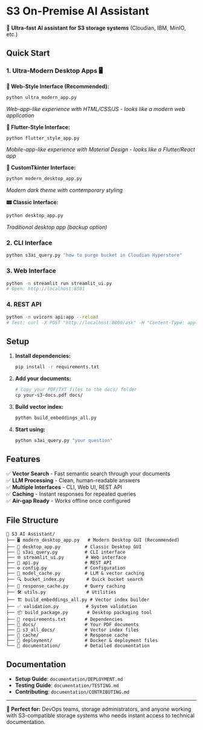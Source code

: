 # S3 On-Premise AI Assistant

🚀 **Ultra-fast AI assistant for S3 storage systems** (Cloudian, IBM, MinIO, etc.)

## Quick Start

### 1. Ultra-Modern Desktop Apps 🖥️

**🌟 Web-Style Interface (Recommended):**
```bash
python ultra_modern_app.py
```
*Web-app-like experience with HTML/CSS/JS - looks like a modern web application*

**📱 Flutter-Style Interface:**
```bash
python flutter_style_app.py
```
*Mobile-app-like experience with Material Design - looks like a Flutter/React app*

**🎨 CustomTkinter Interface:**
```bash
python modern_desktop_app.py
```
*Modern dark theme with contemporary styling*

**📟 Classic Interface:**
```bash
python desktop_app.py
```
*Traditional desktop app (backup option)*

### 2. CLI Interface
```bash
python s3ai_query.py "how to purge bucket in Cloudian Hyperstore"
```

### 3. Web Interface  
```bash
python -m streamlit run streamlit_ui.py
# Open: http://localhost:8501
```

### 4. REST API
```bash
python -m uvicorn api:app --reload
# Test: curl -X POST "http://localhost:8000/ask" -H "Content-Type: application/json" -d '{"question": "your question"}'
```

## Setup

1. **Install dependencies:**
   ```bash
   pip install -r requirements.txt
   ```

2. **Add your documents:**
   ```bash
   # Copy your PDF/TXT files to the docs/ folder
   cp your-s3-docs.pdf docs/
   ```

3. **Build vector index:**
   ```bash
   python build_embeddings_all.py
   ```

4. **Start using:**
   ```bash
   python s3ai_query.py "your question"
   ```

## Features

✅ **Vector Search** - Fast semantic search through your documents  
✅ **LLM Processing** - Clean, human-readable answers  
✅ **Multiple Interfaces** - CLI, Web UI, REST API  
✅ **Caching** - Instant responses for repeated queries  
✅ **Air-gap Ready** - Works offline once configured  

## File Structure

```
📁 S3 AI Assistant/
├── 🖥️ modern_desktop_app.py   # Modern Desktop GUI (Recommended)
├── 📱 desktop_app.py         # Classic Desktop GUI
├── 🚀 s3ai_query.py          # CLI interface
├── 🌐 streamlit_ui.py        # Web interface  
├── 🔗 api.py                 # REST API
├── ⚙️ config.py              # Configuration
├── 🧠 model_cache.py         # LLM & vector caching
├── 🔍 bucket_index.py        # Quick bucket search
├── 💾 response_cache.py      # Query caching
├── 🛠️ utils.py               # Utilities
├── 🏗️ build_embeddings_all.py # Vector index builder
├── ✅ validation.py          # System validation
├── 📦 build_package.py       # Desktop packaging tool
├── 📄 requirements.txt       # Dependencies
├── 📁 docs/                  # Your PDF documents
├── 📁 s3_all_docs/           # Vector index files
├── 📁 cache/                 # Response cache
├── 📁 deployment/            # Docker & deployment files
└── 📁 documentation/         # Detailed documentation
```

## Documentation

- **Setup Guide**: `documentation/DEPLOYMENT.md`
- **Testing Guide**: `documentation/TESTING.md`  
- **Contributing**: `documentation/CONTRIBUTING.md`

---

**🎯 Perfect for:** DevOps teams, storage administrators, and anyone working with S3-compatible storage systems who needs instant access to technical documentation.